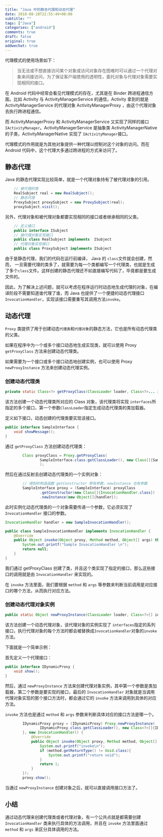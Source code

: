 ```yaml
---
title: "Java 中的静态代理和动态代理"
date: 2018-08-28T22:55:49+08:00
subtitle: ""
tags: ["Java"]
categories: ["android"]
comments: true
draft: false
original: true
addwechat: true
---
```

代理模式的使用场景如下：

> 当无法或不想直接访问某个对象或访问对象存在困难时可以通过一个代理对象来间接访问，为了保证客户端使用的透明性，委托对象与代理对象需要实现相同的接口。


<!--more-->

在 Android 代码中经常会看见代理模式的存在，尤其是在 Binder 跨进程通信方面。比如 Activity 与 ActivityManagerService 的通信，Activity 拿到的就是 ActivityManagerService 的代理对象 ActivityManagerProxy ，由这个代理对象去执行跨进程通信。

而 ActivityManagerProxy 和 ActivityManagerService 又实现了同样的接口 `IActivityManager`。ActivityManagerService 是抽象类 ActivityManagerNative 的子类，ActivityManagerNative 实现了 `IActivityManager`接口。

代理模式的作用就是为其他对象提供一种代理以控制对这个对象的访问。而在 Android 代码中，这个代理大多通过跨进程的方式来访问了。

## 静态代理

Java 的静态代理实现比较简单，就是一个代理对象持有了被代理对象的引用。

```java
	// 被代理的类
    RealSubject real = new RealSubject();
    // 静态代理
    ProxySubject proxySubject = new ProxySubject(real);
    proxySubject.visit();
```

另外，代理对象和被代理对象都要实现相同的接口或者继承相同的父类。

```java
	// 定义接口
	public interface ISubject 
	// 被代理对象实现接口
	public class RealSubject implements  ISubject
	// 代理对象实现接口
	public class ProxySubject implements ISubject
```

由于是静态代理，我们的代码在运行前编译， Java 的 `class`文件就会创建，然而， 一旦需要代理的类多了，就需要为每一个类都编写一个代理类，也就是生成了多个`class`文件。这样创建的静态代理还不如直接编写代码了，毕竟都是要生成文件的。

因此，为了解决上述问题，就可以考虑在程序运行时动态地生成代理的对象，在编译阶段不需要知道谁代理了谁，而 Java 也提供了一个便捷的动态代理接口 `InvocationHandler`，实现该接口需要重写其调用方法`invoke`。

## 动态代理

`Proxy` 类提供了用于创建动态`代理类`和`代理对象`的静态方法，它也是所有动态代理类的父类。

如果在程序中为一个或多个接口动态地生成实现类，就可以使用 Proxy  `getProxyClass` 方法来创建动态代理类。

如果需要为一个接口或多个接口动态地创建实例，也可以使用 Proxy `newProxyInstance` 方法来创建动态代理实例。

### 创建动态代理类

```java
private static Class<?> getProxyClass(ClassLoader loader, Class<?>... interfaces)
```

该方法创建一个动态代理类所对应的 Class 对象，该代理类将实现 `interfaces`所指定的多个接口，第一个参数`ClassLoader`指定生成动态代理类的类加载器。

定义如下接口，动态创建的代理类要实现该接口。

```java
public interface SampleInterface {
    void showMessage();
}
```

通过 `getProxyClass` 方法创建动态代理类：

```java
        Class proxyClass = Proxy.getProxyClass(
                SampleInterface.class.getClassLoader(), new Class[]{SampleInterface.class}
                );
```

然后在通过反射去创建动态代理类的一个实例对象：

```java
		// 得到的构造函数 getConstructor 带有参数，newInstance 也有参数
        SampleInterface proxy = (SampleInterface) proxyClass
                .getConstructor(new Class[]{InvocationHandler.class})
                .newInstance(new Object[]{handler});
```

此时实例化动态代理类的一个对象需要传递一个参数，它必须实现了 `InvocationHandler` 接口的参数。

```java
InvocationHandler handler = new SampleInvocationHandler();

public class SampleInvocationHandler implements InvocationHandler {
    @Override
    public Object invoke(Object proxy, Method method, Object[] args) throws Throwable {
        System.out.printf("Sample InvocationHandler \n");
        return null;
    }
}
```

我们通过 getProxyClass 创建了类，并且这个类实现了指定的接口，那么这些接口的调用就是由 `InvocationHandler` 来实现的。

在 `invoke` 方法里面，我们要根据 `method` 和 `args` 等参数来判断当前调用是对应接口的哪个方法，从而执行对应方法。

### 创建动态代理对象实例

```java
public static Object newProxyInstance(ClassLoader loader, Class<?>[] interfaces, InvocationHandler h)
```

该方法创建一个动态代理对象，该代理对象的实例实现了 `interfaces`指定的系列接口，执行代理对象的每个方法时都会被替换成`InvocationHandler`对象的`invoke`方法。

下面就是一个简单示例：

首先定义一个代理接口：
```java
public interface IDynamicProxy {
    void show();
}
```

然后，通过 `newProxyInstance` 方法来创建代理对象实例，其中第一个参数是类加载器，第二个参数是要实现的接口，最后的 `InvocationHandler` 对象就是当调用代理对象实现的那个接口方法时，都会通过它的 `invoke` 方法来调用到具体的对应方法。

`invoke` 方法也是通过 `method` 和 `args` 参数来判断具体对应的接口方法是哪一个。


```java
        IDynamicProxy proxy = (IDynamicProxy) Proxy.newProxyInstance(
                IDynamicProxy.class.getClassLoader(), new Class<?>[]{IDynamicProxy.class
        }, new InvocationHandler() {
            @Override
            public Object invoke(Object proxy, Method method, Object[] args) throws Throwable {
                System.out.printf("invoke\n");
                if (method.getReturnType() != Void.class){
                    System.out.printf("return void");
                }
                return 1;
            }
        });
        proxy.show();
```

当通过 `newProxyInstance` 创建对象之后，就可以直接调用接口方法了。


## 小结

通过动态代理来创建代理类或者代理对象，有一个公共点就是都需要创建 `InvocationHandler` 类来执行具体的方法调用，并且在 `invoke` 方法里面通过 `method` 和 `args` 来区分具体调用的方法。

 